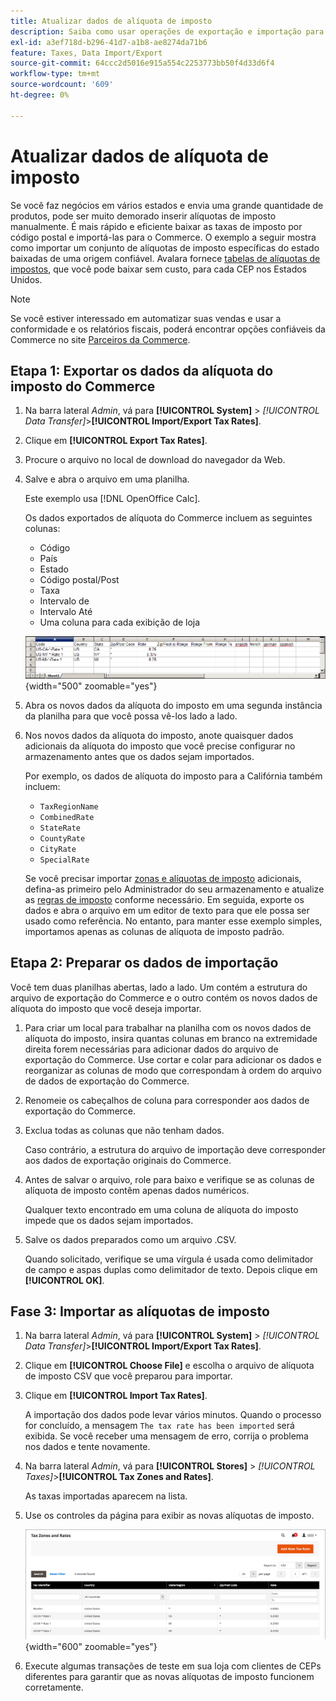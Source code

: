 ```yaml
---
title: Atualizar dados de alíquota de imposto
description: Saiba como usar operações de exportação e importação para atualizar alíquotas de imposto da sua loja.
exl-id: a3ef718d-b296-41d7-a1b8-ae8274da71b6
feature: Taxes, Data Import/Export
source-git-commit: 64ccc2d5016e915a554c2253773bb50f4d33d6f4
workflow-type: tm+mt
source-wordcount: '609'
ht-degree: 0%

---
```


# Atualizar dados de alíquota de imposto

Se você faz negócios em vários estados e envia uma grande quantidade de produtos, pode ser muito demorado inserir alíquotas de imposto manualmente. É mais rápido e eficiente baixar as taxas de imposto por código postal e importá-las para o Commerce. O exemplo a seguir mostra como importar um conjunto de alíquotas de imposto específicas do estado baixadas de uma origem confiável. Avalara fornece [tabelas de alíquotas de impostos](https://www.avalara.com/taxrates/en/download-tax-tables.html), que você pode baixar sem custo, para cada CEP nos Estados Unidos.

>[!NOTE]
>
>Se você estiver interessado em automatizar suas vendas e usar a conformidade e os relatórios fiscais, poderá encontrar opções confiáveis da Commerce no site [Parceiros da Commerce](https://solutionpartners.adobe.com/s/directory/?solution=commerce).

## Etapa 1: Exportar os dados da alíquota do imposto do Commerce

1. Na barra lateral _Admin_, vá para **[!UICONTROL System]** > _[!UICONTROL Data Transfer]_>**[!UICONTROL Import/Export Tax Rates]**.

1. Clique em **[!UICONTROL Export Tax Rates]**.

1. Procure o arquivo no local de download do navegador da Web.

1. Salve e abra o arquivo em uma planilha.

   Este exemplo usa [!DNL OpenOffice Calc].

   Os dados exportados de alíquota do Commerce incluem as seguintes colunas:
   - Código
   - País
   - Estado
   - Código postal/Post
   - Taxa
   - Intervalo de
   - Intervalo Até
   - Uma coluna para cada exibição de loja

   ![Dados exportados - taxas de imposto](./assets/data-exported-tax-rates.png){width="500" zoomable="yes"}

1. Abra os novos dados da alíquota do imposto em uma segunda instância da planilha para que você possa vê-los lado a lado.

1. Nos novos dados da alíquota do imposto, anote quaisquer dados adicionais da alíquota do imposto que você precise configurar no armazenamento antes que os dados sejam importados.

   Por exemplo, os dados de alíquota do imposto para a Califórnia também incluem:

   - `TaxRegionName`
   - `CombinedRate`
   - `StateRate`
   - `CountyRate`
   - `CityRate`
   - `SpecialRate`

   Se você precisar importar [zonas e alíquotas de imposto](../stores-purchase/tax-zones-rates.md) adicionais, defina-as primeiro pelo Administrador do seu armazenamento e atualize as [regras de imposto](../stores-purchase/tax-rules.md) conforme necessário. Em seguida, exporte os dados e abra o arquivo em um editor de texto para que ele possa ser usado como referência. No entanto, para manter esse exemplo simples, importamos apenas as colunas de alíquota de imposto padrão.

## Etapa 2: Preparar os dados de importação

Você tem duas planilhas abertas, lado a lado. Um contém a estrutura do arquivo de exportação do Commerce e o outro contém os novos dados de alíquota do imposto que você deseja importar.

1. Para criar um local para trabalhar na planilha com os novos dados de alíquota do imposto, insira quantas colunas em branco na extremidade direita forem necessárias para adicionar dados do arquivo de exportação do Commerce. Use cortar e colar para adicionar os dados e reorganizar as colunas de modo que correspondam à ordem do arquivo de dados de exportação do Commerce.

1. Renomeie os cabeçalhos de coluna para corresponder aos dados de exportação do Commerce.

1. Exclua todas as colunas que não tenham dados.

   Caso contrário, a estrutura do arquivo de importação deve corresponder aos dados de exportação originais do Commerce.

1. Antes de salvar o arquivo, role para baixo e verifique se as colunas de alíquota de imposto contêm apenas dados numéricos.

   Qualquer texto encontrado em uma coluna de alíquota do imposto impede que os dados sejam importados.

1. Salve os dados preparados como um arquivo .CSV.

   Quando solicitado, verifique se uma vírgula é usada como delimitador de campo e aspas duplas como delimitador de texto. Depois clique em **[!UICONTROL OK]**.

## Fase 3: Importar as alíquotas de imposto

1. Na barra lateral _Admin_, vá para **[!UICONTROL System]** > _[!UICONTROL Data Transfer]_>**[!UICONTROL Import/Export Tax Rates]**.

1. Clique em **[!UICONTROL Choose File]** e escolha o arquivo de alíquota de imposto CSV que você preparou para importar.

1. Clique em **[!UICONTROL Import Tax Rates]**.

   A importação dos dados pode levar vários minutos. Quando o processo for concluído, a mensagem `The tax rate has been imported` será exibida. Se você receber uma mensagem de erro, corrija o problema nos dados e tente novamente.

1. Na barra lateral _Admin_, vá para **[!UICONTROL Stores]** > _[!UICONTROL Taxes]_>**[!UICONTROL Tax Zones and Rates]**.

   As taxas importadas aparecem na lista.

1. Use os controles da página para exibir as novas alíquotas de imposto.

   ![Taxas de imposto de importação de dados](../stores-purchase/assets/tax-zones-rates.png){width="600" zoomable="yes"}

1. Execute algumas transações de teste em sua loja com clientes de CEPs diferentes para garantir que as novas alíquotas de imposto funcionem corretamente.
